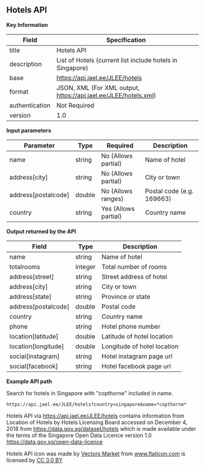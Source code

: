 ## Hotels API

**Key Information**

| Field          | Specification                                                       |
|----------------|---------------------------------------------------------------------|
| title          | Hotels API                                                          |
| description    | List of Hotels (current list include hotels in Singapore)           |
| base           | https://api.jael.ee/JLEE/hotels                                     |
| format         | JSON, XML (For XML output, https://api.jael.ee/JLEE/hotels.xml)     |
| authentication | Not Required                                                        |
| version        | 1.0                                                                 |


**Input parameters**

| Parameter  | Type   | Required | Description                                         |
|------------|--------|----------|-----------------------------------------------------|
| name       | string | No (Allows partial) | 	Name of hotel                          |
| address[city] | string | No (Allows partial) | City or town                          |
| address[postalcode] | double | No (Allows ranges) | Postal code (e.g. 169663)        |
| country    | string | Yes (Allows partial) | Country name                            |


**Output returned by the API**

| Field              |   Type   | Description                                                              |
|--------------------|----------|------------------------------------------------------|
| name               |  string  | Name of hotel                                        |
| totalrooms         |  integer | Total number of rooms                                |
| address[street]    |  string  | Street address of hotel                              |
| address[city]      |  string  | City or town                                         |
| address[state]     |  string  | Province or state                                    |
| address[postalcode]|  double  | Postal code                                          |
| country            |  string  | Country name                                         |
| phone              |  string  | Hotel phone number                                   |
| location[latitude] |  double  | Latitude of hotel location                           |
| location[longitude]|  double  | Longitude of hotel location                          |
| social[instagram]  |  string  | Hotel instagram page url                             |
| social[facebook]   |  string  | Hotel facebook page url                              |

**Example API path**

Search for hotels in Singapore with "copthorne" included in name.
```
https://api.jael.ee/JLEE/hotels?country=singapore&name=*copthorne*
```

Hotels API via https://api.jael.ee/JLEE/hotels contains information from Location of Hotels by Hotels Licensing Board accessed on December 4, 2018 from https://data.gov.sg/dataset/hotels which is made available under the terms of the Singapore Open Data Licence version 1.0 https://data.gov.sg/open-data-licence

Hotels API icon was made by <a href="https://www.flaticon.com/authors/vectors-market" title="Vectors Market">Vectors Market</a> from <a href="https://www.flaticon.com/" 			    title="Flaticon">www.flaticon.com</a> is licensed by <a href="http://creativecommons.org/licenses/by/3.0/" title="Creative Commons BY 3.0" target="_blank">CC 3.0 BY</a></div>
